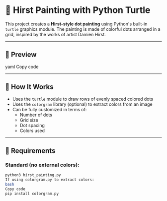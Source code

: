 # 🎨 Hirst Painting with Python Turtle

This project creates a **Hirst-style dot painting** using Python's built-in `turtle` graphics module. The painting is made of colorful dots arranged in a grid, inspired by the works of artist Damien Hirst.

---

## 📸 Preview



yaml
Copy code

---

## 🚀 How It Works

- Uses the `turtle` module to draw rows of evenly spaced colored dots
- Uses the `colorgram` library (optional) to extract colors from an image
- Can be fully customized in terms of:
  - Number of dots
  - Grid size
  - Dot spacing
  - Colors used

---

## 🧰 Requirements

### Standard (no external colors):
```bash
python3 hirst_painting.py
If using colorgram.py to extract colors:
bash
Copy code
pip install colorgram.py
